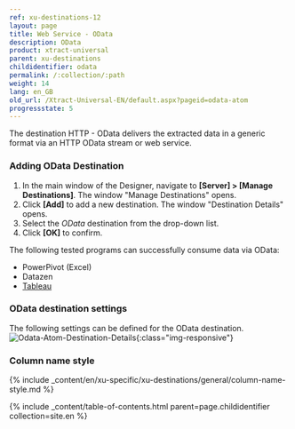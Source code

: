 ```yaml
---
ref: xu-destinations-12
layout: page
title: Web Service - OData
description: OData
product: xtract-universal
parent: xu-destinations
childidentifier: odata
permalink: /:collection/:path
weight: 14
lang: en_GB
old_url: /Xtract-Universal-EN/default.aspx?pageid=odata-atom
progressstate: 5
---
```


The destination HTTP - OData delivers the extracted data in a generic format via an HTTP OData stream or web service. 
### Adding OData Destination
1. In the main window of the Designer, navigate to **[Server] > [Manage Destinations]**. The window "Manage Destinations" opens.
2. Click **[Add]** to add a new destination. The window "Destination Details" opens.
3. Select the *OData* destination from the drop-down list.
4. Click **[OK]** to confirm.

The following tested programs can successfully consume data via OData: <br>
- PowerPivot (Excel)
- Datazen
- [Tableau](./tableau)
  
### OData destination settings
The following settings can be defined for the OData destination. 
![Odata-Atom-Destination-Details](/img/content/Odata-Atom-Destination-Details.png){:class="img-responsive"}
### Column name style
{% include _content/en/xu-specific/xu-destinations/general/column-name-style.md %}

{% include _content/table-of-contents.html parent=page.childidentifier collection=site.en %}